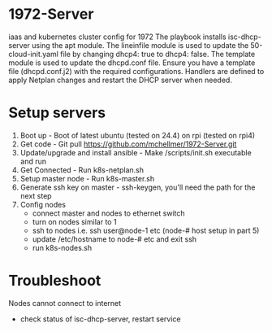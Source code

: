 # 1972-Server
iaas and kubernetes cluster config for 1972
The playbook installs isc-dhcp-server using the apt module.
The lineinfile module is used to update the 50-cloud-init.yaml file by changing dhcp4: true to dhcp4: false.
The template module is used to update the dhcpd.conf file. Ensure you have a template file (dhcpd.conf.j2) with the required configurations.
Handlers are defined to apply Netplan changes and restart the DHCP server when needed.

# Setup servers
1. Boot up - Boot of latest ubuntu (tested on 24.4) on rpi (tested on rpi4)
2. Get code - Git pull https://github.com/mchellmer/1972-Server.git
3. Update/upgrade and install ansible - Make /scripts/init.sh executable and run
4. Get Connected - Run k8s-netplan.sh <wifipassword>
5. Setup master node - Run k8s-master.sh
6. Generate ssh key on master - ssh-keygen, you'll need the path for the next step
7. Config nodes
    - connect master and nodes to ethernet switch
    - turn on nodes similar to 1 
    - ssh to nodes i.e. ssh user@node-1 etc (node-# host setup in part 5)
    - update /etc/hostname to node-# etc and exit ssh
    - run k8s-nodes.sh

# Troubleshoot
Nodes cannot connect to internet
- check status of isc-dhcp-server, restart service